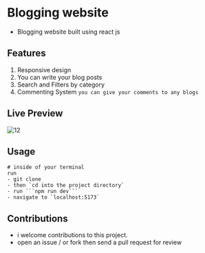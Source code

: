 # Blogging website

- Blogging website built using react js

## Features

1. Responsive design
2. You can write your blog posts
2. Search and Filters by category
3. Commenting System ```you can give your comments to any blogs```


## Live Preview
![12](https://github.com/preston176/blogging-website-react-js/assets/49411983/90fa8056-4b0d-4780-b9b4-464cf49a1518)

## Usage

```
# inside of your terminal
run
- git clone 
- then `cd into the project directory`
- run ```npm run dev```
- navigate to `localhost:5173`
```

## Contributions

- i welcome contributions to this project.
- open an issue / or fork then send a pull request for review
